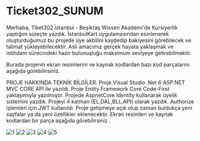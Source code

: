 # Ticket302_SUNUM

Merhaba, Tiket302 İstanbul - Beşiktaş Wissen Akademi'de Kursiyerlik yaptığım süreçte yazdık. İstanbulKart uygulamasından esinlenerek oluşturduğumuz bu projede üye akbilini kaydedip bakiyesini görebilecek ve talimat yükleyebilecektir. Asli amacımız gerçek hayata yaklaşmak ve istihdam sürecindeki hazır bulunuşluğu maksimum seviyeye getirebilmektir.

Burada projenin ekran resimlerini ve kaynak kodlardan bazı kod parçalarını aşağıda görebilirsiniz.

PROJE HAKKINDA TEKNİK BİLGİLER:
Proje Visual Studio .Net 6 ASP.NET MVC CORE API ile yazıldı.
Proje Entity Framework Core Code-First yaklaşımıyla yazılmıştır.
Projede AspnetCore Identity kullanarak üyelik sistemini yazdık.
Projeyi 4 katman (EL,DAL,BLL,API) olarak yazdık.
Authorize işlemleri için JWT kullanıldı.
Proje gelişmeye açık olup zaman buldukça yeni sayfalar ya da yeni özellikler eklenecektir. Ekran resimleri ve kaynak kodlardan bir parça aşağıda görebilirsiniz .

![1](https://user-images.githubusercontent.com/120444709/219619070-0893f956-5356-4158-84e0-6df7573265f5.png)
![2](https://user-images.githubusercontent.com/120444709/219619085-7635cccd-e39c-47cc-a266-8ac93dfca06b.png)
![3](https://user-images.githubusercontent.com/120444709/219619098-09161a5b-64e6-432b-a626-c83e940832ac.png)
![4](https://user-images.githubusercontent.com/120444709/219619107-b7bf840b-97ae-49b5-87b9-65db3fca430f.png)
![5](https://user-images.githubusercontent.com/120444709/219619115-affdf366-ac86-4ea1-885c-40a8ecf34894.png)
